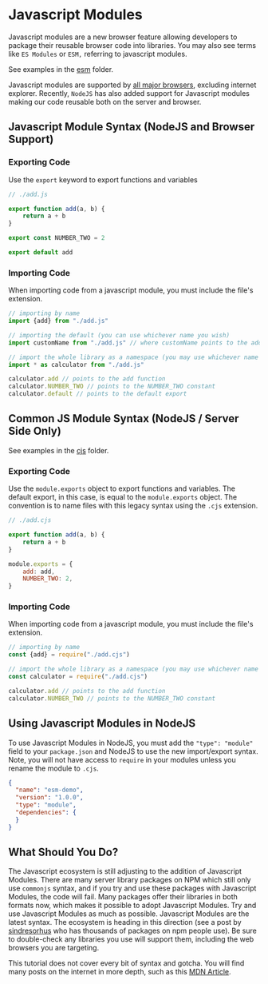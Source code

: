 # Javascript Modules

Javascript modules are a new browser feature allowing developers to package their reusable browser code into libraries. You may also see terms like `ES Modules` or `ESM,` referring to javascript modules.

See examples in the [esm](./examples/esm) folder.

Javascript modules are supported by [all major browsers](https://caniuse.com/es6-module), excluding internet explorer. Recently, `NodeJS` has also added support for Javascript modules making our code reusable both on the server and browser.

## Javascript Module Syntax (NodeJS and Browser Support)

### Exporting Code
Use the `export` keyword to export functions and variables
```javascript
// ./add.js

export function add(a, b) {
    return a + b
}

export const NUMBER_TWO = 2

export default add

```


### Importing Code
When importing code from a javascript module, you must include the file's extension.

```javascript
// importing by name
import {add} from "./add.js"

// importing the default (you can use whichever name you wish)
import customName from "./add.js" // where customName points to the add function

// import the whole library as a namespace (you may use whichever name you wish)
import * as calculator from "./add.js"

calculator.add // points to the add function
calculator.NUMBER_TWO // points to the NUMBER_TWO constant
calculator.default // points to the default export

```


## Common JS Module Syntax (NodeJS / Server Side Only)
See examples in the [cjs](./examples/cjs) folder.

### Exporting Code
Use the `module.exports` object to export functions and variables. The default export, in this case, is equal to the `module.exports` object. The convention is to name files with this legacy syntax using the `.cjs` extension.

```javascript
// ./add.cjs

export function add(a, b) {
    return a + b
}

module.exports = {
    add: add,
    NUMBER_TWO: 2,
}

```

### Importing Code
When importing code from a javascript module, you must include the file's extension.

```javascript
// importing by name
const {add} = require("./add.cjs")

// import the whole library as a namespace (you may use whichever name you wish)
const calculator = require("./add.cjs")

calculator.add // points to the add function
calculator.NUMBER_TWO // points to the NUMBER_TWO constant

```

## Using Javascript Modules in NodeJS

To use Javascript Modules in NodeJS, you must add the `"type": "module"` field to your `package.json` and NodeJS to use the new import/export syntax. Note, you will not have access to `require` in your modules unless you rename the module to `.cjs`.

```json
{
  "name": "esm-demo",
  "version": "1.0.0",
  "type": "module",
  "dependencies": {
  }
}
```

## What Should You Do?

The Javascript ecosystem is still adjusting to the addition of Javascript Modules. There are many server library packages on NPM which still only use `commonjs` syntax, and if you try and use these packages with Javascript Modules, the code will fail. Many packages offer their libraries in both formats now, which makes it possible to adopt Javascript Modules. Try and use Javascript Modules as much as possible. Javascript Modules are the latest syntax. The ecosystem is heading in this direction (see a post by [sindresorhus](https://github.com/sindresorhus/meta/discussions/15) who has thousands of packages on npm people use). Be sure to double-check any libraries you use will support them, including the web browsers you are targeting. 

This tutorial does not cover every bit of syntax and gotcha. You will find many posts on the internet in more depth, such as this [MDN Article](https://developer.mozilla.org/en-US/docs/Web/JavaScript/Guide/Modules). 